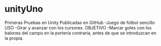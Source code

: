 # unityUno
Primeras Pruebas en Unity Publicadas en GitHub
-Juego de fútbol sencillo
USO
-Girar y avanzar con los cursores.
OBJETIVO
-Marcar goles con los balones del campo en la portería contraria, antes de que se introduzcan en la propia.
